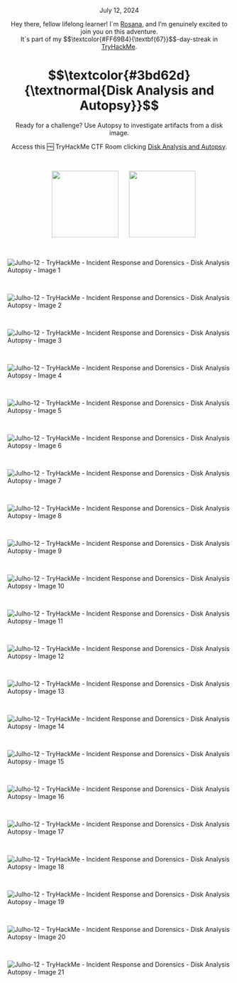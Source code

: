 <p align="center">July 12, 2024</p>
<p align="center">Hey there, fellow lifelong learner! I´m <a href="https://www.linkedin.com/in/rosanafssantos/">Rosana</a>, and I’m genuinely excited to join you on this adventure.<br>
It´s part of my $$\textcolor{#FF69B4}{\textbf{67}}$$-day-streak in  <a href="https://tryhackme.com/s">TryHackMe</a>.</p>

<h1 align="center">
  $$\textcolor{#3bd62d}{\textnormal{Disk Analysis and Autopsy}}$$
</h1>
<p align="center">Ready for a challenge? Use Autopsy to investigate artifacts from a disk image.</p>
<p align="center">Access this 🆓 TryHackMe CTF Room clicking <a href="https://tryhackme.com/r/room/autopsy2ze0">Disk Analysis and Autopsy</a>.</p><br>
<p align="center">
  <img height="150px" hspace="20" src="https://github.com/user-attachments/assets/2ff16dc2-d5d5-49af-bb22-52a125e6c00b">
  <img height="150px" src="https://github.com/user-attachments/assets/e4527620-fe0e-47e9-a9de-3b0ef4f969d3">
</p>

<br>


![Julho-12 - TryHackMe - Incident Response and Dorensics - Disk Analysis   Autopsy -  Image 1](https://github.com/user-attachments/assets/979db9eb-d560-45d5-8234-f7a6490e884f)

<br>

![Julho-12 - TryHackMe - Incident Response and Dorensics - Disk Analysis   Autopsy -  Image 2](https://github.com/user-attachments/assets/582b9ddb-18ca-45f5-aed5-9f0a1e224009)

<br>

![Julho-12 - TryHackMe - Incident Response and Dorensics - Disk Analysis   Autopsy -  Image 3](https://github.com/user-attachments/assets/1463834c-4d60-4ad1-8732-0f6e18c3fc54)

<br>

![Julho-12 - TryHackMe - Incident Response and Dorensics - Disk Analysis   Autopsy -  Image 4](https://github.com/user-attachments/assets/5f5c952f-6839-4165-960f-f343291e38b3)

<br>

![Julho-12 - TryHackMe - Incident Response and Dorensics - Disk Analysis   Autopsy -  Image 5](https://github.com/user-attachments/assets/085331e9-677d-4f00-9968-9a79d1e262ed)

<br>

![Julho-12 - TryHackMe - Incident Response and Dorensics - Disk Analysis   Autopsy -  Image 6](https://github.com/user-attachments/assets/0d86b475-0f40-43ba-b6ec-6e03d54ff6f1)

<br>

![Julho-12 - TryHackMe - Incident Response and Dorensics - Disk Analysis   Autopsy -  Image 7](https://github.com/user-attachments/assets/5fc1846b-0458-4e6c-9a9b-d9380d740556)

<br>

![Julho-12 - TryHackMe - Incident Response and Dorensics - Disk Analysis   Autopsy -  Image 8](https://github.com/user-attachments/assets/fd0b4061-1004-44e8-8961-2eec4f25aed9)

<br>

![Julho-12 - TryHackMe - Incident Response and Dorensics - Disk Analysis   Autopsy -  Image 9](https://github.com/user-attachments/assets/2cf94c54-358f-4335-8348-c3599097b722)

<br>

![Julho-12 - TryHackMe - Incident Response and Dorensics - Disk Analysis   Autopsy -  Image 10](https://github.com/user-attachments/assets/70c66778-6cc8-4cc6-b117-bf1e5933118c)


<br>

![Julho-12 - TryHackMe - Incident Response and Dorensics - Disk Analysis   Autopsy -  Image 11](https://github.com/user-attachments/assets/f6cea84a-3468-4188-8de4-6b3e5fbe0349)

<br>

![Julho-12 - TryHackMe - Incident Response and Dorensics - Disk Analysis   Autopsy -  Image 12](https://github.com/user-attachments/assets/8eb8707a-8b4b-40bb-adee-b878db5fb3ef)


<br>

![Julho-12 - TryHackMe - Incident Response and Dorensics - Disk Analysis   Autopsy -  Image 13](https://github.com/user-attachments/assets/2467ea31-b3b6-4daf-9c6b-6a3308428bb5)

<br>

![Julho-12 - TryHackMe - Incident Response and Dorensics - Disk Analysis   Autopsy -  Image 14](https://github.com/user-attachments/assets/bc1dcfaa-7022-43e0-864d-e4f99f8349b8)


<br>

![Julho-12 - TryHackMe - Incident Response and Dorensics - Disk Analysis   Autopsy -  Image 15](https://github.com/user-attachments/assets/c13b38bb-0e27-471f-b33d-532042cf5554)

<br>

![Julho-12 - TryHackMe - Incident Response and Dorensics - Disk Analysis   Autopsy -  Image 16](https://github.com/user-attachments/assets/a2f5c34c-e48c-42c2-a213-91db640b4ff7)

<br>

![Julho-12 - TryHackMe - Incident Response and Dorensics - Disk Analysis   Autopsy -  Image 17](https://github.com/user-attachments/assets/b8f105ec-6be7-4576-bee3-8d0ecbb880e2)

<br>

![Julho-12 - TryHackMe - Incident Response and Dorensics - Disk Analysis   Autopsy -  Image 18](https://github.com/user-attachments/assets/9af0cf3e-19b2-456e-adc3-2d65ab43a341)

<br>

![Julho-12 - TryHackMe - Incident Response and Dorensics - Disk Analysis   Autopsy -  Image 19](https://github.com/user-attachments/assets/fe365914-b408-4b0f-8ee9-e344ffeeaccd)

<br>

![Julho-12 - TryHackMe - Incident Response and Dorensics - Disk Analysis   Autopsy -  Image 20](https://github.com/user-attachments/assets/a967bedb-3657-45be-ba88-eba56bc95cec)

<br>

![Julho-12 - TryHackMe - Incident Response and Dorensics - Disk Analysis   Autopsy -  Image 21](https://github.com/user-attachments/assets/b15edd4b-47c9-4033-808e-4e1b7cd97d2d)













